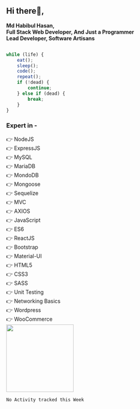 
## Hi there👏,
**Md Habibul Hasan,**
<br>
**Full Stack Web Developer, And Just a Programmer**
<br>
**Lead Developer, Software Artisans**

```javascript

while (life) {
    eat();
    sleep();
    code();
    repeat();
    if (!dead) {
        continue;
    } else if (dead) {
        break;
    }
}

```
### Expert in - 
👉 NodeJS
<br>
👉 ExpressJS
<br>
👉 MySQL
<br>
👉 MariaDB
<br>
👉 MondoDB
<br>
👉 Mongoose
<br>
👉 Sequelize
<br>
👉 MVC
<br>
👉 AXIOS
<br>
👉 JavaScript
<br>
👉 ES6
<br>
👉 ReactJS
<br>
👉 Bootstrap
<br>
👉 Material-UI
<br>
👉 HTML5
<br>
👉 CSS3
<br>
👉 SASS
<br>
👉 Unit Testing
<br>
👉 Networking Basics 
<br>
👉 Wordpress
<br>
👉 WooCommerce
<br>
<img height="180em" src="https://github-readme-stats.vercel.app/api?username=developerep2019&show_icons=true&hide_border=true&&count_private=true&include_all_commits=true" />
<!--START_SECTION:waka-->
```text
No Activity tracked this Week
```
<!--END_SECTION:waka-->
